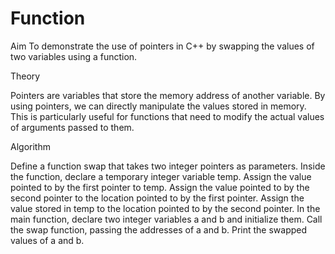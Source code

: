 # Function
Aim
To demonstrate the use of pointers in C++ by swapping the values of two variables using a function.

Theory

Pointers are variables that store the memory address of another variable. By using pointers, we can directly manipulate the values stored in memory. This is particularly useful for functions that need to modify the actual values of arguments passed to them.

Algorithm

Define a function swap that takes two integer pointers as parameters.
Inside the function, declare a temporary integer variable temp.
Assign the value pointed to by the first pointer to temp.
Assign the value pointed to by the second pointer to the location pointed to by the first pointer.
Assign the value stored in temp to the location pointed to by the second pointer.
In the main function, declare two integer variables a and b and initialize them.
Call the swap function, passing the addresses of a and b.
Print the swapped values of a and b.
